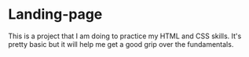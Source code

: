 # Landing-page
This is a project that I am doing to practice my HTML and CSS skills. It's pretty basic but it will help me get a good grip over the fundamentals. 
